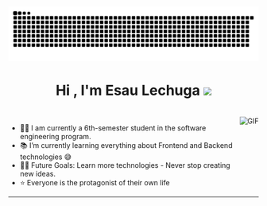 <p align = "center">
	<img src = "https://github.com/7oSkaaa/7oSkaaa/blob/output/github-contribution-grid-snake.svg?" alt = "Snake Game"/>
</p>
<h1 align="center"><b>Hi , I'm Esau Lechuga </b><img src="https://media.giphy.com/media/hvRJCLFzcasrR4ia7z/giphy.gif" width="35"></h1>
<!--  -->
<br>
<img align="right" alt="GIF" height="160px" src="https://media.giphy.com/media/du3J3cXyzhj75IOgvA/giphy.gif" />

- 👨‍💻 I am currently a 6th-semester student in the software engineering program.
- 📚 I’m currently learning everything about Frontend and Backend technologies 😅
- 💪🏼 Future Goals: Learn more technologies - Never stop creating new ideas.
- :star: Everyone is the protagonist of their own life
---
<br>
